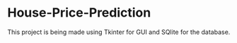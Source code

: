 # House-Price-Prediction
This project is being made using Tkinter for GUI and SQlite for the database.
